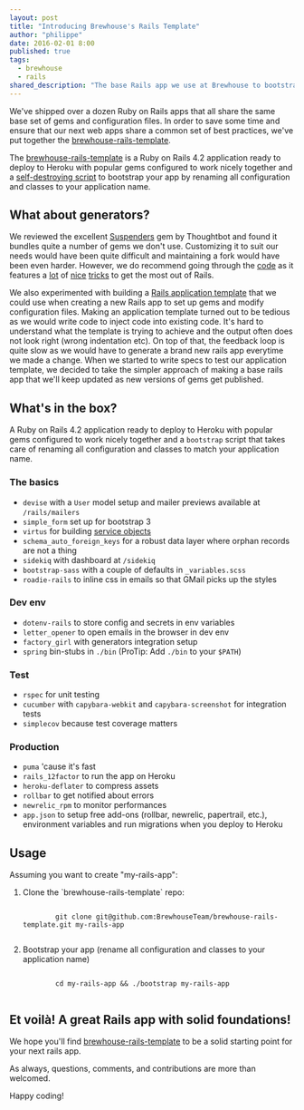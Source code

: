 ```yaml
---
layout: post
title: "Introducing Brewhouse's Rails Template"
author: "philippe"
date: 2016-02-01 8:00
published: true
tags:
  - brewhouse
  - rails
shared_description: "The base Rails app we use at Brewhouse to bootstrap a new web app."
---
```


We've shipped over a dozen Ruby on Rails apps that all share
the same base set of gems and configuration files. In order to save some
time and ensure that our next web apps share a common set of best
practices, we've put together the
[brewhouse-rails-template](https://github.com/BrewhouseTeam/brewhouse-rails-template).

The [brewhouse-rails-template](https://github.com/BrewhouseTeam/brewhouse-rails-template)
is a Ruby on Rails 4.2 application ready to deploy to Heroku with popular gems
configured to work nicely together and a
[self-destroying
script](https://github.com/BrewhouseTeam/brewhouse-rails-template/blob/master/bootstrap)
to
bootstrap your app by renaming all configuration and classes to your application name.

<!-- break -->

## What about generators?

We reviewed the excellent
[Suspenders](https://github.com/thoughtbot/suspenders) gem by Thoughtbot and found
it bundles quite a number of gems we don't use.
Customizing it to suit our needs would have been
quite difficult and maintaining a fork would have been even harder. However, we do 
recommend going through the
[code](https://github.com/thoughtbot/suspenders) as it features a
[lot](https://github.com/thoughtbot/suspenders/blob/master/templates/_javascript.html.erb)
of
[nice](https://github.com/thoughtbot/suspenders/blob/master/templates/disable_xml_params.rb)
[tricks](https://github.com/thoughtbot/suspenders/blob/master/templates/json_encoding.rb)
to get the most out of Rails.

We also experimented with building a [Rails application template](http://guides.rubyonrails.org/rails_application_templates.html) that we could use when creating a new Rails app to set up gems and modify configuration files.
Making an application template turned out to be tedious as
we would write code to inject code into existing code. It's hard to
understand what the template is trying to achieve and the output often
does not look right (wrong indentation etc).
On top of that, the feedback loop is quite slow as we would have to generate a
brand new rails app everytime we made a change. When we started to write specs to test our application template, we decided to take the simpler approach of making a base rails app that we'll keep
updated as new versions of gems get published.

## What's in the box?

A Ruby on Rails 4.2 application ready to deploy to Heroku with popular gems
configured to work nicely together and a `bootstrap` script that takes
care of renaming all configuration and classes to match your application
name.

### The basics

* `devise` with a `User` model setup and mailer previews available at
  `/rails/mailers`
* `simple_form` set up for bootstrap 3
* `virtus` for building
[service objects](http://brewhouse.io/blog/2014/04/30/gourmet-service-objects.html)
* `schema_auto_foreign_keys` for a robust data layer where orphan
  records are not a thing
* `sidekiq` with dashboard at `/sidekiq`
* `bootstrap-sass` with a couple of defaults in `_variables.scss`
* `roadie-rails` to inline css in emails so that GMail picks up the
  styles

### Dev env

* `dotenv-rails` to store config and secrets in env variables
* `letter_opener` to open emails in the browser in dev env
* `factory_girl` with generators integration setup
* `spring` bin-stubs in `./bin` (ProTip: Add `./bin` to your `$PATH`)

### Test

* `rspec` for unit testing
* `cucumber` with `capybara-webkit` and `capybara-screenshot` for
  integration tests
* `simplecov` because test coverage matters

### Production

* `puma` 'cause it's fast
* `rails_12factor` to run the app on Heroku
* `heroku-deflater` to compress assets
* `rollbar` to get notified about errors
* `newrelic_rpm` to monitor performances
* `app.json` to setup free add-ons (rollbar, newrelic, papertrail, etc.), environment variables and run migrations when you deploy to Heroku

## Usage

Assuming you want to create "my-rails-app":

<ol>
  <li>
    <p>Clone the `brewhouse-rails-template` repo:</p>
    <p>
      <code>
        git clone git@github.com:BrewhouseTeam/brewhouse-rails-template.git my-rails-app
      </code>
    </p>
  </li>
  <li>
    <p>Bootstrap your app (rename all configuration and classes to your application name)</p>
    <p>
      <code>
        cd my-rails-app && ./bootstrap my-rails-app
      </code>
    </p>
  </li>
</ol>

## Et voilà! A great Rails app with solid foundations!

We hope you'll find
[brewhouse-rails-template](https://github.com/BrewhouseTeam/brewhouse-rails-template)
to be a solid starting point for your next rails app.

As always, questions, comments, and contributions are more than welcomed.

Happy coding!
